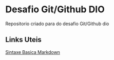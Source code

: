 
# Desafio Git/Github DIO
Repositorio criado para do desafio Git/Github dio

## Links Uteis
[Sintaxe Basica Markdown](https://docs.pipz.com/central-de-ajuda/learning-center/guia-basico-de-markdown#open)
